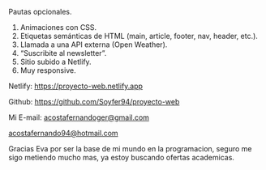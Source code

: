 Pautas opcionales.

1. Animaciones con CSS.
2. Etiquetas semánticas de HTML (main, article, footer, nav, header, etc.).
3. Llamada a una API externa (Open Weather).
4. “Suscribite al newsletter”.
5. Sitio subido a Netlify.
6. Muy responsive.

Netlify: 
https://proyecto-web.netlify.app

Github:
https://github.com/Soyfer94/proyecto-web

Mi E-mail:
acostafernandoger@gmail.com

acostafernando94@hotmail.com


Gracias Eva por ser la base de mi mundo en la programacion, seguro me sigo metiendo mucho mas, ya estoy buscando ofertas academicas.